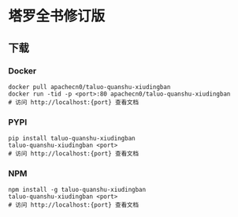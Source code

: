 # 塔罗全书修订版

## 下载

### Docker

```
docker pull apachecn0/taluo-quanshu-xiudingban
docker run -tid -p <port>:80 apachecn0/taluo-quanshu-xiudingban
# 访问 http://localhost:{port} 查看文档
```

### PYPI

```
pip install taluo-quanshu-xiudingban
taluo-quanshu-xiudingban <port>
# 访问 http://localhost:{port} 查看文档
```

### NPM

```
npm install -g taluo-quanshu-xiudingban
taluo-quanshu-xiudingban <port>
# 访问 http://localhost:{port} 查看文档
```